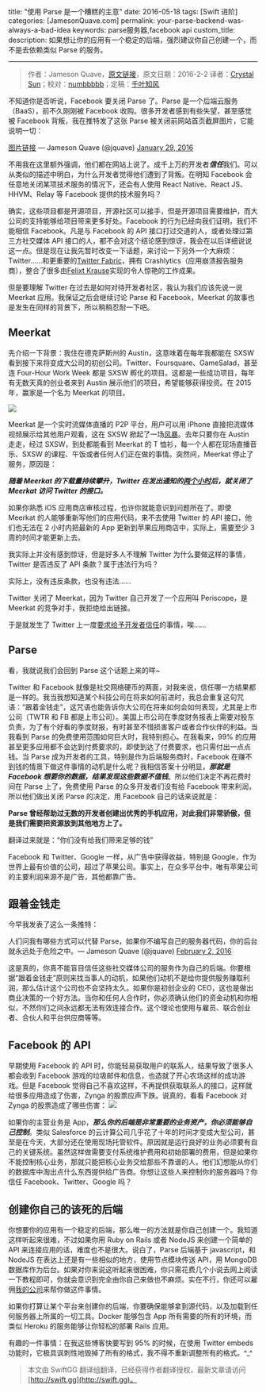 title: "使用 Parse 是一个糟糕的主意"
date: 2016-05-18
tags: [Swift 进阶]
categories: [JamesonQuave.com]
permalink: your-parse-backend-was-always-a-bad-idea
keywords: parse服务器,facebook api
custom_title: 
description: 如果想让你的应用有一个稳定的后端，强烈建议你自己创建一个，而不是去依赖类似 Parse 的服务。

---
> 作者：Jameson Quave，[原文链接](http://jamesonquave.com/blog/your-parse-backend-was-always-a-bad-idea/)，原文日期：2016-2-2
> 译者：[Crystal Sun](http://www.jianshu.com/users/7a2d2cc38444/latest_articles)；校对：[numbbbbb](http://numbbbbb.com/)；定稿：[千叶知风](http://weibo.com/xiaoxxiao)
  







<!--此处开始正文-->

不知道你是否听说，Facebook 要关闭 Parse 了。Parse 是一个后端云服务（BaaS），前不久刚刚被 Facebook 收购。很多开发者感到有些失望，甚至感觉被 Facebook 背叛，我在推特发了这张 Parse 被关闭前网站首页截屏图片，它能说明一切：

[图片链接](https://t.co/ctoxrvTLYx)
— Jameson Quave (@jquave) [January 29, 2016](https://twitter.com/jquave/status/692910323850985472)

不用我在这里额外强调，他们都在网站上说了。成千上万的开发者***信任***我们。可以从类似的描述中明白，为什么开发者觉得他们遭到了背叛。在明知 Facebook 会任意地关闭某项技术服务的情况下，还会有人使用 React Native、React JS、HHVM、Relay 等 Facebook 提供的技术服务吗？

<!--more-->

确实，这些项目都是开源项目，开源社区可以接手，但是开源项目需要维护，而大公司的支持能够给项目带来更多好处。Facebook 的行为已经向我们证明，我们不能相信 Facebook。凡是与 Facebook 的 API 接口打过交道的人，或者处理过第三方社交媒体 API 接口的人，都不会对这个结论感到惊讶，我会在以后详细说说这一点。但是现在让我先暂时改变一下话题，来讨论一下另外一个大麻烦：Twitter……和更重要的[Twitter Fabric](https://get.fabric.io)，拥有 Crashlytics（应用崩溃报告服务商），整合了很多由[Felixt Krause](https://github.com/KrauseFx)实现的令人惊艳的工作成果。

但是要理解 Twitter 在过去是如何对待开发者社区，我认为我们应该先说一说 Meerkat 应用。我保证之后会继续讨论 Parse 和 Facebook，Meerkat 的故事也是发生在同样的背景下，所以稍稍忍耐一下吧。

## Meerkat

先介绍一下背景：我住在德克萨斯州的 Austin，这意味着在每年我都能在 SXSW 看到接下来将变成大公司的初创公司。Twitter、Foursquare、GameSalad，甚至连 Four-Hour Work Week 都是 SXSW 孵化的项目。这都是一些成功项目，每年有无数天真的创业者来到 Austin 展示他们的项目，希望能够获得投资。在 2015 年，赢家是一个名为 Meerkat 的项目。

![](/img/articles/your-parse-backend-was-always-a-bad-idea/12401463538621.8656638)

Meerkat 是一个实时流媒体直播的 P2P 平台，用户可以用 iPhone 直接把流媒体视频展示给其他用户观看，这在 SXSW 掀起了一场[风暴](http://www.theverge.com/2015/3/17/8234769/how-meerkat-conquered-all-at-sxsw)。去年只要你在 Austin 走走，经过 SXSW，到处都能看到 Meerkat 的 T 恤衫，每一个人都在现场直播音乐、SXSW 的课程、午饭或者任何人们正在做的事情。突然间，Meerkat 停止了服务，原因是：

***随着 Meerkat 的下载量持续攀升，Twitter 在发出通知的[两个小时](http://www.fastcompany.com/3043716/sxsw/twitter-only-gave-meerkat-2-hours-notice-before-cutting-access-to-the-social-graph)后，就关闭了 Meerkat 访问 Twitter 的接口。***

如果你熟悉 iOS 应用商店审核过程，也许你就能意识到问题所在了。即使 Meerkat 的人能够重新写他们的应用代码，来不去使用 Twitter 的 API 接口，他们也无法在 2 小时内把最新的 App 更新到苹果应用商店中，实际上，需要至少 3 周的时间才能更新上去。

我实际上并没有感到惊讶，但是好多人不理解 Twitter 为什么要做这样的事情，Twitter 是否违反了 API 条款？属于违法行为吗？

实际上，没有违反条款，也没有违法……

Twitter 关闭了 Meerkat，因为 Twitter 自己开发了一个应用叫 Periscope，是 Meerkat 的竞争对手，我拒绝给出链接。

于是就发生了 Twitter 上一度[要求给予开发者信任](https://gigaom.com/2014/09/30/twitter-to-developers-seriously-this-time-you-can-totally-trust-us-not-to-ambush-you/)的事情，唉……

## Parse

看，我就说我们会回到 Parse 这个话题上来的咩~

Twitter 和 Facebook 就像是社交网络硬币的两面，对我来说，信任哪一方结果都是一样的。我当我想知道某个科技公司在将来如何前进时，我总会重复这句咒语：“跟着金钱走”，这咒语也能告诉你大公司在将来如何会如何表现，尤其是上市公司（TWTR 和 FB 都是上市公司）。美国上市公司在季度财务报表上需要对股东负责，为了有个好看的季度财报，有时甚至不惜损害客户或者合作伙伴的利益。当我看到 Parse 的免费使用范围如何巨大时，我特别担心。在我看来，99% 的应用甚至更多应用都不会达到付费要求的，即使到达了付费要求，也只需付出一点点钱。当 Parse 成为开发者的工具，特别是作为后端服务商时，Facebook 在赚不到钱的情景下做这件事情的动机是什么呢？我相信答案十分明显，***那就是 Facebook 想要你的数据，结果发现这些数据不值钱***。所以他们决定不再花费时间在 Parse 上了，免费使用 Parse 的众多开发者们没有给 Facebook 带来利润，所以他们做出关闭 Parse 的决定，用 Facebook 自己的话来说就是：

**Parse 曾经帮助过无数的开发者创建出优秀的手机应用，对此我们非常骄傲，但是我们需要把资源放到其他地方上了。**

翻译过来就是：“你们没有给我们带来足够的钱”

Facebook 和 Twitter、Google 一样，从广告中获得收益，特别是 Google，作为世界上最有价值的公司，超过了苹果公司。事实上，在众多平台中，唯有苹果公司的主要利润来源不是广告，其他都靠广告。

## 跟着金钱走

今早我发表了这么一条推特：

人们问我有哪些方式可以代替 Parse，如果你不编写自己的服务器代码，你的后台就永远处于危险之中。— Jameson Quave (@jquave) [February 2, 2016](https://twitter.com/jquave/status/694516340300713984)

这是真的，你真不能盲目信任这些社交媒体公司的服务作为自己的后端。你要根据“跟着金钱走”原则来找当事人的动机，如果他们动机不是给你提供服务赚取利润，那么估计这个公司也不会坚持太久。如果你是初创企业的 CEO，这也是做出商业决策的一个好方法。当你和任何人合作时，你必须确认他们的资金动机和你相似，不然你们之间永远都无法有效连接合作。这个理论也使用与雇员、联合创业者、合伙人和平台供应商等等。

## Facebook 的 API

早期使用 Facebook 的 API 时，你能轻易获取用户的联系人，结果导致了很多人都会收到 Facebook 游戏的垃圾邮件和信息，也造就了开心农场这样的成功游戏。但是 Facebook 觉得自己不喜欢这样，不再提供获取联系人的接口，这样就给很多应用造成了伤害，Zynga 的股票应声下跌。说真的，看看 Facebook 对 Zynga 的股票造成了哪些伤害：
![](/img/articles/your-parse-backend-was-always-a-bad-idea/12401463538623.3903446)

如果你的主营业务是 App，***那么你的后端是非常重要的业务资产，你必须能够自己控制***。类似 Salesforce 的云计算公司几乎花了十年的时间才变成大型公司，甚至是在今天，大部分还在使用现场托管软件。原因就是运行良好的业务必须要有自己的关键系统。虽然这样做需要支付系统维护费用和初始部署的费用，但是如果你不能控制核心业务，那就只能把核心业务交给那些不靠谱的人，他们幻想能从你们的数据库中淘出点什么东西提供给广告商。你想让这些人来控制你的服务器吗？你信任 Facebook、Twitter、Google 吗？

## 创建你自己的该死的后端

你想要你的应用有一个稳定的后端，那么唯一的方法就是你自己创建一个。我知道这样听起来很难，不过如果你用 Ruby on Rails 或者 NodeJS 来创建一个简单的 API 来连接应用的话，难度也不是很大。说白了，Parse 后端基于 javascript，和 NodeJS 在表达上还是有一些相似的地方，使用节点模块传送 API，用 MongoDB 数据库作为后台。如果对你来说这听起来很困难，你只需花费几个小说去网上阅读一下教程即可，你就会意识到完全由你自己来做也不麻烦。实在不行，你还可以雇佣[我的公司](https://docs.google.com/spreadsheet/viewform?formkey=dGZFNjEyYXo2UDM0YlVQeGNQR2ZGMUE6MQ#gid=0)来帮你做这件事情。

如果你打算让某个平台来创建你的后端，你要确保能够拿到源代码，以及加载到任何服务器上所属的一切工具。Docker 能够包含 App 所有需要的所有的环境，而类似 Heroku 的服务能够让你轻松的部署 Rails 应用。

有趣的一件事情：在我这些博客快要写到 95% 的时候，在使用 Twitter embeds 功能时，它极具讽刺性地毁掉了所有的格式，我不得不重新调整所有的格式。^_^
> 本文由 SwiftGG 翻译组翻译，已经获得作者翻译授权，最新文章请访问 [http://swift.gg](http://swift.gg)。